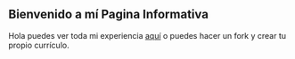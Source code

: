 ## Bienvenido a mí Pagina Informativa

Hola puedes ver toda mi experiencia [aquí](https://github.com/mcubaque) o puedes hacer un fork y crear tu propio currículo.
